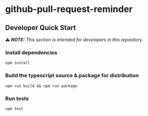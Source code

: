 # github-pull-request-reminder

## Developer Quick Start

⚠️ _**NOTE:** This section is intended for developers in this repository._

### Install dependencies

```shell
npm install
```

### Build the typescript source & package for distribution

```shell
npm run build && npm run package
```

### Run tests

```shell
npm test
```
